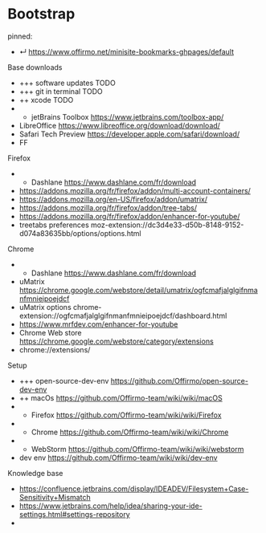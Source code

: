 [comment]: <> (When installing a new computer, this handy page contains all the lings I need)

# Bootstrap

pinned:
- ↵ https://www.offirmo.net/minisite-bookmarks-ghpages/default

Base downloads
- +++ software updates TODO
- +++ git in terminal TODO
- ++ xcode TODO
- + jetBrains Toolbox https://www.jetbrains.com/toolbox-app/
- LibreOffice https://www.libreoffice.org/download/download/
- Safari Tech Preview https://developer.apple.com/safari/download/
- FF

Firefox
- + Dashlane https://www.dashlane.com/fr/download
- https://addons.mozilla.org/fr/firefox/addon/multi-account-containers/
- https://addons.mozilla.org/en-US/firefox/addon/umatrix/
- https://addons.mozilla.org/fr/firefox/addon/tree-tabs/
- https://addons.mozilla.org/fr/firefox/addon/enhancer-for-youtube/
- treetabs preferences moz-extension://dc3d4e33-d50b-8148-9152-d074a83635bb/options/options.html


Chrome
- + Dashlane https://www.dashlane.com/fr/download
- uMatrix https://chrome.google.com/webstore/detail/umatrix/ogfcmafjalglgifnmanfmnieipoejdcf
- uMatrix options chrome-extension://ogfcmafjalglgifnmanfmnieipoejdcf/dashboard.html
- https://www.mrfdev.com/enhancer-for-youtube
- Chrome Web store https://chrome.google.com/webstore/category/extensions
- chrome://extensions/


Setup
- +++ open-source-dev-env https://github.com/Offirmo/open-source-dev-env
- ++ macOs https://github.com/Offirmo-team/wiki/wiki/macOS
- + Firefox https://github.com/Offirmo-team/wiki/wiki/Firefox
- + Chrome https://github.com/Offirmo-team/wiki/wiki/Chrome
- + WebStorm https://github.com/Offirmo-team/wiki/wiki/webstorm
- dev env https://github.com/Offirmo-team/wiki/wiki/dev-env


Knowledge base
- https://confluence.jetbrains.com/display/IDEADEV/Filesystem+Case-Sensitivity+Mismatch
- https://www.jetbrains.com/help/idea/sharing-your-ide-settings.html#settings-repository
-
